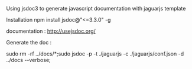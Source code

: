 Using jsdoc3 to generate javascript documentation with jaguarjs template

Installation
    npm install jsdoc@"<=3.3.0" -g

documentation :
    http://usejsdoc.org/

Generate the doc :

sudo rm -rf ../docs/*;sudo jsdoc -p -t ./jaguarjs -c ./jaguarjs/conf.json -d ../docs --verbose;
